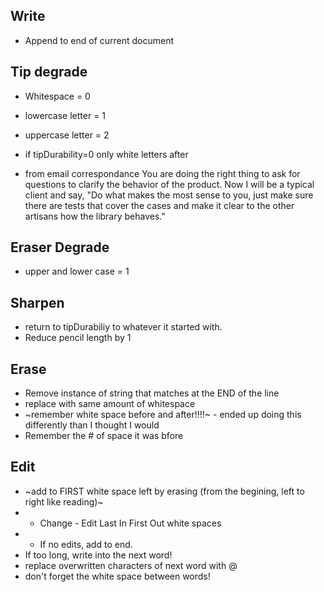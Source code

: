 ## Write
 * Append to end of current document
 
## Tip degrade
 * Whitespace = 0
 * lowercase letter = 1
 * uppercase letter = 2
 
 * if tipDurability=0 only white letters after
 
 * from email correspondance
  You are doing the right thing to ask for questions to clarify the behavior of the product. Now I will be a typical client and say, "Do what makes the most sense to you, just make sure there are tests that cover the cases and make it clear to the other artisans how the library behaves."
 
## Eraser Degrade
 * upper and lower case = 1

 
## Sharpen
 * return to tipDurabiliy to whatever it started with.
 * Reduce pencil length by 1
 
## Erase
 * Remove instance of string that matches at the END of the line
 * replace with same amount of whitespace
 * ~remember white space before and after!!!!~ - ended up doing this differently than I thought I would
 * Remember the # of space it was bfore
 
## Edit
 * ~add to FIRST white space left by erasing (from the begining, left to right like reading)~
 * - Change - Edit Last In First Out white spaces
 * - If no edits, add to end.
 * If too long, write into the next word!
 * replace overwritten characters of next word with @
 * don't forget the white space between words!
